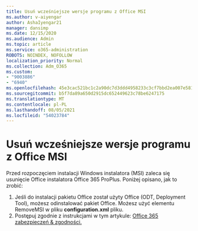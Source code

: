 ```yaml
---
title: Usuń wcześniejsze wersje programu z Office MSI
ms.author: v-aiyengar
author: AshaIyengar21
manager: dansimp
ms.date: 12/15/2020
ms.audience: Admin
ms.topic: article
ms.service: o365-administration
ROBOTS: NOINDEX, NOFOLLOW
localization_priority: Normal
ms.collection: Adm_O365
ms.custom:
- "9003886"
- "6940"
ms.openlocfilehash: 45e3cac521bc1c2a90dc7d3ddd4958233c3cf7bbd2ea007e581f343bca7b5631
ms.sourcegitcommit: b5f7da89a650d2915dc652449623c78be6247175
ms.translationtype: MT
ms.contentlocale: pl-PL
ms.lasthandoff: 08/05/2021
ms.locfileid: "54023784"
---
```

# <a name="remove-prior-msi-versions-of-office"></a>Usuń wcześniejsze wersje programu z Office MSI

Przed rozpoczęciem instalacji Windows instalatora (MSI) zaleca się usunięcie Office instalatora Office 365 ProPlus. Poniżej opisano, jak to zrobić:

1. Jeśli do instalacji pakietu Office został użyty Office (ODT, Deployment Tool), możesz odinstalować pakiet Office. Możesz użyć elementu RemoveMSI w pliku **configuration.xml** pliku.
1. Postępuj zgodnie z instrukcjami w tym artykule: [Office 365 zabezpieczeń & zgodności.](https://go.microsoft.com/fwlink/p/?linkid=2077143)